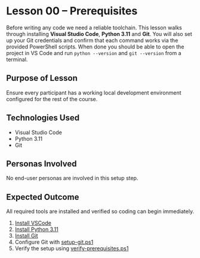 # Lesson 00 – Prerequisites

Before writing any code we need a reliable toolchain. This lesson walks through
installing **Visual Studio Code**, **Python 3.11** and **Git**. You will also
set up your Git credentials and confirm that each command works via the provided
PowerShell scripts. When done you should be able to open the project in VS Code
and run `python --version` and `git --version` from a terminal.

## Purpose of Lesson

Ensure every participant has a working local development environment configured
for the rest of the course.

## Technologies Used

- Visual Studio Code
- Python 3.11
- Git

## Personas Involved

No end-user personas are involved in this setup step.

## Expected Outcome

All required tools are installed and verified so coding can begin immediately.

1. [Install VSCode](01-install-vscode.md)
2. [Install Python 3.11](02-install-python.md)
3. [Install Git](03-install-git.md)
4. Configure Git with [setup-git.ps1](setup-git.ps1)
5. Verify the setup using [verify-prerequisites.ps1](verify-prerequisites.ps1)
